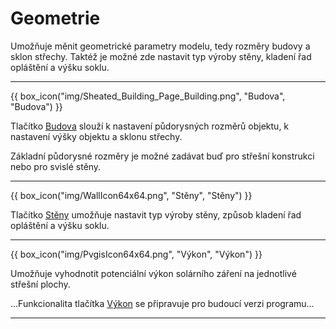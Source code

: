 
<h1>Geometrie</h1>

<p>Umožňuje měnit geometrické parametry modelu, tedy rozměry budovy a sklon střechy. Taktéž je možné zde nastavit typ výroby stěny, kladení řad opláštění a výšku soklu.</p>

<hr class="main"> <!-- Vodorovná čára jako oddělovač sekce -->

{{ box_icon("img/Sheated_Building_Page_Building.png", "Budova", "Budova") }}
<p>Tlačítko <u>Budova</u> slouží k nastavení půdorysných rozměrů objektu, k nastavení výšky objektu a sklonu střechy.</p>
<p>Základní půdorysné rozměry je možné zadávat buď pro střešní konstrukci nebo pro svislé stěny.</p>

<hr class="main"> <!-- Vodorovná čára jako oddělovač sekce -->

<!--
{{ box_icon("img/RoofSketchIcon64x64.png", "Střecha", "Střecha") }}
<p>Tlačítko <u>Střecha</u> umožňuje nastavit typ skladby střechy. Typ krytiny a rozměry sekundární střešní konstrukce lze měnit přes tlačítko <u>Opláštění</u>.</p>

<hr class="main"> <!-- Vodorovná čára jako oddělovač sekce -->

{{ box_icon("img/WallIcon64x64.png", "Stěny", "Stěny") }}
<p>Tlačítko <u>Stěny</u> umožňuje nastavit typ výroby stěny, způsob kladení řad opláštění a výšku soklu.</p>

<hr class="main"> <!-- Vodorovná čára jako oddělovač sekce -->

{{ box_icon("img/PvgisIcon64x64.png", "Výkon", "Výkon") }}

<p>
Umožňuje vyhodnotit potenciální výkon solárního záření na jednotlivé střešní plochy.
</p>

<p>
...Funkcionalita tlačítka <u>Výkon</u> se připravuje pro budoucí verzi programu...
</p>

<hr class="main"> <!-- Vodorovná čára jako oddělovač sekce -->

<!-- product: HiStruct Building Configurator -->

